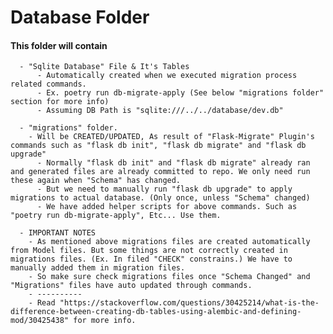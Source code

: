 # Database Folder

#### This folder will contain

      - "Sqlite Database" File & It's Tables
          - Automatically created when we executed migration process related commands.
          - Ex. poetry run db-migrate-apply (See below "migrations folder" section for more info)
          - Assuming DB Path is "sqlite:///../../database/dev.db"

      - "migrations" folder.
        - Will be CREATED/UPDATED, As result of "Flask-Migrate" Plugin's commands such as "flask db init", "flask db migrate" and "flask db upgrade"
          - Normally "flask db init" and "flask db migrate" already ran and generated files are already committed to repo. We only need run these again when "Schema" has changed.
          - But we need to manually run "flask db upgrade" to apply migrations to actual database. (Only once, unless "Schema" changed)
          - We have added helper scripts for above commands. Such as "poetry run db-migrate-apply", Etc... Use them.

      - IMPORTANT NOTES
        - As mentioned above migrations files are created automatically from Model files. But some things are not correctly created in migrations files. (Ex. In filed "CHECK" constrains.) We have to manually added them in migration files.
        - So make sure check migrations files once "Schema Changed" and "Migrations" files have auto updated through commands.
        - ----------
        - Read "https://stackoverflow.com/questions/30425214/what-is-the-difference-between-creating-db-tables-using-alembic-and-defining-mod/30425438" for more info.
